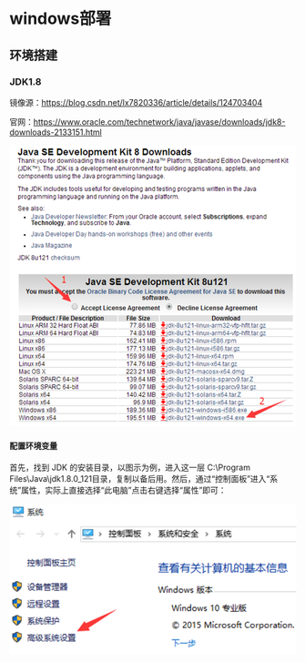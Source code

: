 # windows部署

## 环境搭建

### JDK1.8

镜像源：<https://blog.csdn.net/lx7820336/article/details/124703404>

官网：<https://www.oracle.com/technetwork/java/javase/downloads/jdk8-downloads-2133151.html>

![Alt text](./img/win_jdk1.8.png)

#### 配置环境变量

首先，找到 JDK 的安装目录，以图示为例，进入这一层 C:\Program Files\Java\jdk1.8.0_121目录，复制以备后用。然后，通过“控制面板”进入“系统”属性，实际上直接选择“此电脑”点击右键选择“属性”即可：

![Alt text](./img/xtsz.png)

